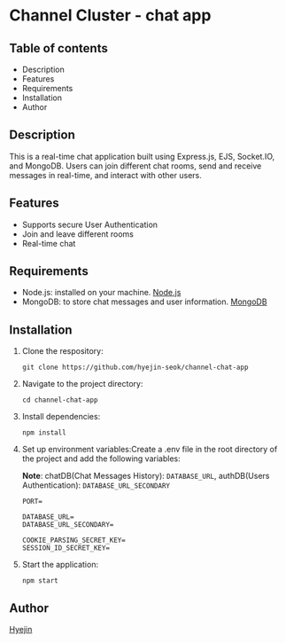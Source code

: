# Channel Cluster - chat app

## Table of contents

- Description
- Features
- Requirements
- Installation
- Author

## Description

This is a real-time chat application built using Express.js, EJS, Socket.IO, and MongoDB. Users can join different chat rooms, send and receive messages in real-time, and interact with other users.

## Features

- Supports secure User Authentication
- Join and leave different rooms
- Real-time chat

## Requirements

- Node.js: installed on your machine. [Node.js](https://nodejs.org/en)
- MongoDB: to store chat messages and user information. [MongoDB](https://www.mongodb.com/try/download/community)

## Installation

1. Clone the respository:

   ```
   git clone https://github.com/hyejin-seok/channel-chat-app
   ```

2. Navigate to the project directory:

   ```
   cd channel-chat-app
   ```

3. Install dependencies:

   ```
   npm install
   ```

4. Set up environment variables:Create a .env file in the root directory of the project and add the following variables:

   **Note**: chatDB(Chat Messages History): `DATABASE_URL`, authDB(Users Authentication): `DATABASE_URL_SECONDARY`

   ```
   PORT=

   DATABASE_URL=
   DATABASE_URL_SECONDARY=

   COOKIE_PARSING_SECRET_KEY=
   SESSION_ID_SECRET_KEY=
   ```

5. Start the application:

   ```
   npm start
   ```

## Author

[Hyejin](https://github.com/hyejin-seok)
